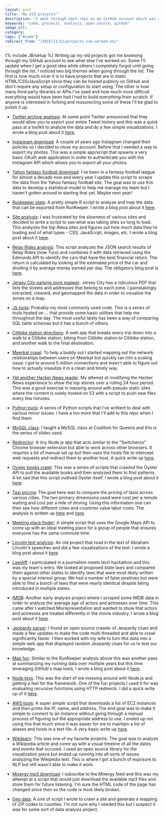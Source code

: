 ```yaml
---
layout: post
title: "My old projects"
description: "I went through each repo on my GitHub account which was a nice walk down memory lane and wanted to go over each of the projects briefly talk about each one."
keywords: "code, projects, analysis, open source, github"
image_url:
category:
tags: ["#code"]
redirect_from: "/2015/11/12/projects-ive-worked-on/"
---
```

{% include JB/setup %}
Writing up my old projects got me browsing through my GitHub account to see what else I've worked on. Some I'll update when I get a good idea while others I completely forgot until going through the list. I noticed two big themes when going through the list. The first is how much nicer it is to have projects that are in static HTML/CSS/JavaScript since they can be hosted publicly on GitHub and don't require any setup or configuration to start using. The other is how many third party libraries or APIs I've used and how much more difficult everything would have been had I had to build everything from scratch. If anyone is interested in forking and ressurecting some of these I'll be glad to polish it up.

- [Twitter archive analysis](https://github.com/dangoldin/twitter-archive-analysis): At some point Twitter announced that they would allow you to export your entire Tweet history and this was a quick pass at a toolkit to analyze the data and do a few simple visualizations. I wrote a blog post about it [here](/2013/01/19/making-sense-of-my-twitter-archive/).

- [Instagram download](https://github.com/dangoldin/instagram-download): A couple of years ago Instagram changed their policies so I decided to close my account. Before that I needed a way to export my photos. This was a simple app/script that spawns a very basic OAuth web application in order to authenticate you with the Instagram API which allows you to export all your photos.

- [Yahoo fantasy football download](https://github.com/dangoldin/yahoo-ffl): I've been in a fantasy football league for almost a decade now and every year I update this script to scrape the data from the Yahoo fantasy football site. The goal was to use this data to develop a statistical model to help me manage my team but I haven't gotten around to starting that yet. Maybe next year!

- [Runkeeper stats](https://github.com/dangoldin/runkeeper-stats): A pretty simple R script to analyze and map the data that can be exported from RunKeeper. I wrote a blog post about it [here](/2014/01/04/visualizing-runkeeper-data-in-r/).

- [Site analysis](https://github.com/dangoldin/site-analysis): I was frustrated by the slowness of various sites and decided to write a script to see what was taking sites so long to load. This analyzes the top Alexa sites and figures out how much data they're loading and of what types - CSS, JavaScript, images, etc. I wrote a blog post about it [here](/2014/03/09/examining-the-requests-made-by-the-top-100-sites/).

- [Relay Rides analysis](https://github.com/dangoldin/relay-rides-analysis): This script analyzes the JSON search results of Relay Rides (now Turo) and combines it with data retrieved using the Edmunds API to identify the cars that have the best financial return. The return is calculated by looking at the estimated price of the car and dividing it by average money earned per day. The obligatory blog post is [here](/2015/06/07/finding-the-optimal-car-to-list-on-relayrides/).

- [Jersey City parking zone mapper](https://github.com/dangoldin/jersy-city-parking-mapper): Jersey City has a ridiculous PDF that lists the streets and addresses that belong to each zone. I painstakingly extracted, cleaned, and geomapped the data in order to visualize the zones on a map.

- [JS tools](https://github.com/dangoldin/js-tools): Probably my most commonly used code. This is a series of tools hosted on ... that provide some basic utilities that help me throughout the day. The most useful lately has been a way of comparing SQL table schemas but it has a bunch of others.

- [Citibike station directions](https://github.com/dangoldin/citibike-station-directions): A web app that breaks every trip down into a walk to a Citibike station, biking from Citibike station to Citibike station, and another walk to the final destination.

- [Meerkat crawl](https://github.com/dangoldin/meerkat-crawl): To help a buddy out I started mapping out the network relationships between users on Meerkat but quickly ran into a scaling issue. I got to around 5 million connections and wasn't able to figure out how to actually visaulize it in a clean and timely way.

- [Yet another Hacker News reader](https://github.com/dangoldin/yahnr): My attempt at modifying the Hacker News experience to show the top stories over a rolling 24 hour period. This was a good exercise in messing around with pseudo static sites where the content is solely hosted on S3 with a script to push new files every few minutes.

- [Python tools](https://github.com/dangoldin/python-tools): A series of Python scripts that I've writtent to deal with various minor issues. I have a ton more that I'll add to this repo when I find them.

- [MySQL class](https://github.com/dangoldin/mysql-class): I taught a MySQL class at Coalition for Queens and this is the series of slides used.

- [Redirector](https://github.com/dangoldin/redirector): A tiny Node.js app that acts similar to the "Switcheroo" Chrome browser extension but able to work across other browsers. It requires a bit of manual set up but then uses the hosts file to intercept web requests and redirect them to another host. A quick write up [here](/2015/02/07/url-redirection-app/).

- [Oyster books crawl](https://github.com/dangoldin/oyster-books-crawl): This was a series of scripts that crawled the Oyster API to pull the available books and then analyzed them to find patterns. A bit sad that this script outlived Oyster itself. I wrote a blog post about it [here](/2014/03/16/fun-with-the-oyster-books-api/).

- [Taxi pricing](https://github.com/dangoldin/taxi-pricing): The goal here was to compare the pricing of taxis across various cities. The two primary dimenisons used were cost per a minute waiting and cost per a mile of driving. Using this information one can then see how different cities and countries value labor costs. The analysis is written up [here](/2013/12/29/taxi-pricing-in-nyc-vs-mumbai/) and [here](/2014/01/09/taxi-prices-around-the-world/).

- [Meeting place finder](https://github.com/dangoldin/meeting-place-finder): A simple script that uses the Google Maps API to come up with an ideal meeting place for a group of people that ensures everyone has the same commute time.

- [Lincoln text analysis](https://github.com/dangoldin/lincoln-text-analysis): An old project that read in the text of Abraham Lincoln's speeches and did a few visualizations of the text. I wrote a blog post about it [here](/2013/02/12/analysis-of-lincolns-words/).

- [Lawdiff](https://github.com/dangoldin/lawdiff): I participated in a journalism meets tech hackathon and this was my team's entry. We looked at proposed state laws and compared them against other states to identify laws that were most likely written by a special interest group. We had a number of false positives but were able to find a bunch of laws that were nearly identical despite being introduced in multiple states.

- [IMDB](https://github.com/dangoldin/imdb): Another early analysis project where I scraped some IMDB data in order to analyze the average age of actors and actresses over time. This came after I watched Misrepresentation and wanted to show that actors and actresses are treated differently in the movie industry. I wrote a blog post about it [here](/2012/05/23/trend-of-actor-vs-actress-age-differences/).

- [Jeopardy parser](https://github.com/dangoldin/jeopardy-parser): I found an open source crawler of Jeopardy clues and made a few updates to make the code multi threaded and able to crawl significantly faster. I then worked with my wife to turn this data into a simple web app that displayed random Jeopardy clues for us to test our knowledge.

- [Map fun](https://github.com/dangoldin/map-fun): Similar to the RunKeeper analysis above this was another pass at summarizing my running data over multiple years but this time leveraging GitHub's map tools. I wrote a blog post about it [here](/2015/01/18/fun-with-githubs-map-tools/).

- [Node toys](https://github.com/dangoldin/node-toys): This was the start of me messing around with Node.js and getting a feel for the framework. One of the fun projects I used it for was evaluating recursive functions using HTTP redirects. I did a quick write up of it [here](/2014/12/31/redirect-recursion/).

- [AWS tools](https://github.com/dangoldin/aws-tools): A super simple script that downloads a list of EC2 instances and then prints the IP, name, and address. The end goal was to make it simple to connect to an instance without going through a manual process of figuring out the appropriate address to use. I ended up not using this that much since it was easier for me to maintain a list of aliases and hosts in a text file. A very basic write up [here](/2014/11/09/some-simple-aws-tools/).

- [Wikilearn](https://github.com/dangoldin/wikilearn): This was one of my favorite projects. The goal was to analyze a Wikipedia article and come up with a visual timeline of all the dates and events that occured. I used an open source library for the visualization piece but ended up running into all sorts of issues analyzing the Wikipedia text. This is where I got a bunch of exposure to NLP but still wasn't able to make it work.

- [Mixergy mp3 download](https://github.com/dangoldin/mixergy_mp3_download): I subscribe to the Mixergy feed and this was my attempt at a script that would just download the available mp3 files and store them for future listening. I'm sure the HTML code of the page has changed since then so the code is most likely broken.

- [Geo data](https://github.com/dangoldin/geo_data): A one of script I wrote to crawl a site and generate a mapping of ZIP codes to counties. I'm not sure why I needed this but I suspect it was for some sort of data analysis project.
